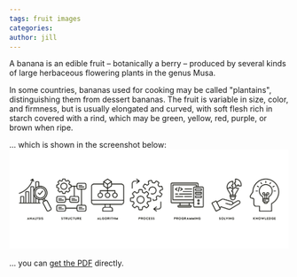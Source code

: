 ```yaml
---
tags: fruit images
categories: 
author: jill
---
```


A banana is an edible fruit – botanically a berry – produced by several
kinds of large herbaceous flowering plants in the genus Musa.

In some countries, bananas used for cooking may be called "plantains",
distinguishing them from dessert bananas. The fruit is variable in size,
color, and firmness, but is usually elongated and curved, with soft
flesh rich in starch covered with a rind, which may be green, yellow,
red, purple, or brown when ripe.

... which is shown in the screenshot below:
![My helpful screenshot](/assets/images/screenshots.jpg)

... you can [get the PDF](/assets/mydoc.pdf) directly.
